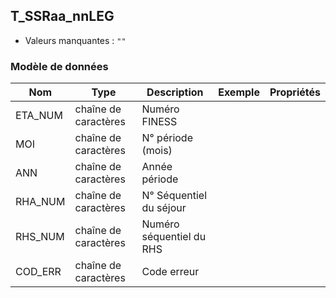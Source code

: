 ## T_SSRaa_nnLEG

- Valeurs manquantes : `""`

### Modèle de données

|Nom|Type|Description|Exemple|Propriétés|
|-|-|-|-|-|
|ETA_NUM|chaîne de caractères|Numéro FINESS|||
|MOI|chaîne de caractères|N° période (mois)|||
|ANN|chaîne de caractères|Année période|||
|RHA_NUM|chaîne de caractères|N° Séquentiel du séjour|||
|RHS_NUM|chaîne de caractères|Numéro séquentiel du RHS|||
|COD_ERR|chaîne de caractères|Code erreur|||
